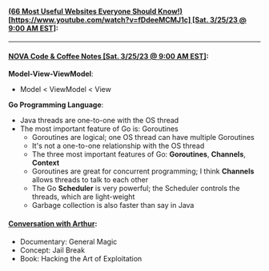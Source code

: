 #### <ins>(66 Most Useful Websites Everyone Should Know!)[https://www.youtube.com/watch?v=fDdeeMCMJ1c] [Sat. 3/25/23 @ 9:00 AM EST]</ins>:

---

#### <ins>NOVA Code & Coffee Notes [Sat. 3/25/23 @ 9:00 AM EST]</ins>:

**Model-View-ViewModel**:
* Model < ViewModel < View

**Go Programming Language**:
* Java threads are one-to-one with the OS thread
* The most important feature of Go is: Goroutines
	* Goroutines are logical; one OS thread can have multiple Goroutines
	* It's not a one-to-one relationship with the OS thread
	* The three most important features of Go: **Goroutines**, **Channels**, **Context**
	* Goroutines are great for concurrent programming; I think **Channels** allows threads to talk to each other
	* The Go **Scheduler** is very powerful; the Scheduler controls the threads, which are light-weight
	* Garbage collection is also faster than say in Java

#### <ins>Conversation with Arthur</ins>:
* Documentary: General Magic
* Concept: Jail Break
* Book: Hacking the Art of Exploitation
